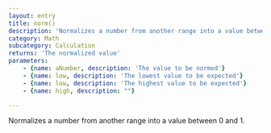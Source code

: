 ```yaml
---
layout: entry
title: norm()
description: 'Normalizes a number from another range into a value between 0 and 1.'
category: Math
subcategory: Calculation
returns: 'The normalized value'
parameters:
    - {name: aNumber, description: 'The value to be normed'}
    - {name: low, description: 'The lowest value to be expected'}
    - {name: low, description: 'The highest value to be expected'}
    - {name: high, description: ""}

---
```

Normalizes a number from another range into a value between 0 and 1.